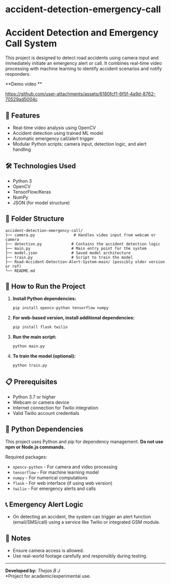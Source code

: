 # accident-detection-emergency-call
# Accident Detection and Emergency Call System

This project is designed to detect road accidents using camera input and immediately initiate an emergency alert or call. It combines real-time video processing with machine learning to identify accident scenarios and notify responders.

**Demo video **



https://github.com/user-attachments/assets/6180fcf1-6f5f-4a9d-8762-70529ad5004c


## 🚀 Features

- Real-time video analysis using OpenCV
- Accident detection using trained ML model
- Automatic emergency call/alert trigger
- Modular Python scripts: camera input, detection logic, and alert handling

## 🛠️ Technologies Used

- Python 3
- OpenCV
- TensorFlow/Keras
- NumPy
- JSON (for model structure)

## 📁 Folder Structure

```
accident-detection-emergency-call/
├── camera.py                 # Handles video input from webcam or camera
├── detection.py             # Contains the accident detection logic
├── main.py                  # Main entry point for the system
├── model.json               # Saved model architecture
├── train.py                 # Script to train the model
├── Road-Accident-Detection-Alert-System-main/ (possibly older version or ref)
└── README.md
```

## 🔧 How to Run the Project

1. **Install Python dependencies:**

   ```bash
   pip install opencv-python tensorflow numpy
   ```

2. **For web-based version, install additional dependencies:**

   ```bash
   pip install flask twilio
   ```

3. **Run the main script:**

   ```bash
   python main.py
   ```

4. **To train the model (optional):**

   ```bash
   python train.py
   ```

## 📋 Prerequisites

- Python 3.7 or higher
- Webcam or camera device
- Internet connection for Twilio integration
- Valid Twilio account credentials

## 🐍 Python Dependencies

This project uses Python and pip for dependency management. **Do not use npm or Node.js commands.**

Required packages:
- `opencv-python` - For camera and video processing
- `tensorflow` - For machine learning model
- `numpy` - For numerical computations
- `flask` - For web interface (if using web version)
- `twilio` - For emergency alerts and calls

## 📞 Emergency Alert Logic

- On detecting an accident, the system can trigger an alert function (email/SMS/call) using a service like Twilio or integrated GSM module.

## 📌 Notes
- Ensure camera access is allowed.
- Use real-world footage carefully and responsibly during testing.

---

**Developed by:** *Thejas B J*\
*Project for academic/experimental use.

